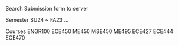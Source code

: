 Search Submission form to server

Semester SU24 ~ FA23 ...

Courses
ENGR100 ECE450 ME450 MSE450 ME495 ECE427 ECE444 ECE470
